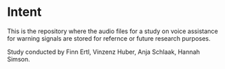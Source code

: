 # Intent
This is the repository where the audio files for a study on voice assistance for warning signals are stored for refernce or future research purposes. 

Study conducted by Finn Ertl, Vinzenz Huber, Anja Schlaak, Hannah Simson.
